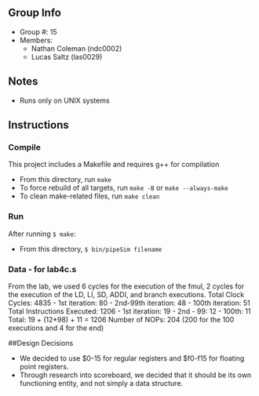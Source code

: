 ## Group Info
- Group #: 15
- Members:
    - Nathan Coleman (ndc0002)
    - Lucas Saltz (las0029)

## Notes
- Runs only on UNIX systems

## Instructions
### Compile
This project includes a Makefile and requires g++ for compilation
- From this directory, run ```make```
- To force rebuild of all targets, run ```make -B``` or ```make --always-make```
- To clean make-related files, run ```make clean```

### Run
After running ```$ make```:
- From this directory, ```$ bin/pipeSim filename```


### Data - for lab4c.s
From the lab, we used 6 cycles for the execution of the fmul, 2 cycles for the execution of the LD, LI, SD, ADDI, and branch executions. 
Total Clock Cycles: 			4835
	- 1st iteration:		80
	- 2nd-99th iteration:	48
	- 100th iteration:		51
Total Instructions Executed: 	1206 
	- 1st iteration:		19
	- 2nd - 99:				12
	- 100th:				11
	Total: 19 + (12*98) + 11 = 1206
Number of NOPs: 204 (200 for the 100 executions and 4 for the end)


##Design Decisions

- We decided to use $0-15 for regular registers and $f0-f15 for floating point registers. 
- Through research into scoreboard, we decided that it should be its own functioning entity, and not simply a data structure. 
